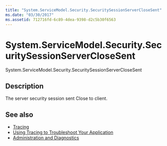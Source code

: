 ```yaml
---
title: "System.ServiceModel.Security.SecuritySessionServerCloseSent"
ms.date: "03/30/2017"
ms.assetid: 712716fd-6c89-4dea-9398-d2c5b30f6563
---
```

# System.ServiceModel.Security.SecuritySessionServerCloseSent
System.ServiceModel.Security.SecuritySessionServerCloseSent  
  
## Description  
 The server security session sent Close to client.  
  
## See also

- [Tracing](index.md)
- [Using Tracing to Troubleshoot Your Application](using-tracing-to-troubleshoot-your-application.md)
- [Administration and Diagnostics](../index.md)
